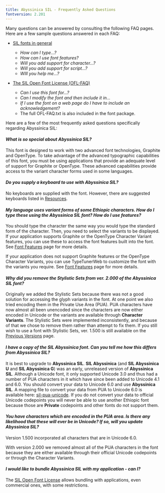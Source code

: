 ```yaml
---
title: Abyssinica SIL - Frequently Asked Questions
fontversion: 2.201
---
```


Many questions can be answered by consulting the following FAQ pages. Here are a few sample questions answered in each FAQ:

- [SIL fonts in general](https://software.sil.org/fonts/faq)
    - *How can I type...?*
    - *How can I use font features?*
    - *Will you add support for character...?*
    - *Will you add support for script...?*
    - *WIll you help me...?*

- [The SIL Open Font License (OFL-FAQ)](https://openfontlicense.org/ofl-faq/)
    - *Can I use this font for...?*
    - *Can I modify the font and then include it in...*
    - *If I use the font on a web page do I have to include an acknowledgement?*
    - The full OFL-FAQ.txt is also included in the font package.

Here are a few of the most frequently asked questions specifically regarding Abyssinica SIL:

#### *What is so special about Abyssinica SIL?*
This font is designed to work with two advanced font technologies, Graphite and OpenType. To take advantage of the advanced typographic capabilities of this font, you must be using applications that provide an adequate level of support for Graphite or OpenType. These advanced capabilities provide access to the variant character forms used in some languages.

#### *Do you supply a keyboard to use with Abyssinica SIL?*

No keyboards are supplied with the font. However, there are suggested keyboards listed in [Resources](resources.md).

#### *My language uses variant forms of some Ethiopic characters. How do I type these using the Abyssinica SIL font? How do I use features?*

You should type the character the same way you would type the standard form of the character. Then, you need to select the variants to be displayed. If your application supports Graphite or the OpenType Character Variant features, you can use these to access the font features built into the font. See [Font Features](features.md) page for more details.

If your application does not support Graphite features or the OpenType Character Variants, you can use TypeTunerWeb to customize the font with the variants you require. See [Font Features](features.md) page for more details. 

#### *Why did you remove the Stylistic Sets from ver. 2.000 of the Abyssinica SIL font?*

Originally we added the Stylistic Sets because there was not a good solution for accessing the glyph variants in the font. At one point we also tried encoding them in the Private Use Area (PUA). PUA characters have now almost all been unencoded since the characters are now either encoded in Unicode or the variants are available through **Character Variants**. The Stylistic Sets were implemented inconsistently, and because of that we chose to remove them rather than attempt to fix them. If you still wish to use a font with Stylistic Sets, ver. 1.500 is still available on the [Previous Versions](previous-versions.md) page.

#### *I have a copy of the **SIL Abyssinica** font. Can you tell me how this differs from **Abyssinica SIL**?*

It is best to upgrade to **Abyssinica SIL**. **SIL Abyssinica** (and **SIL Abyssinica U** and **SIL Abyssinica G**) was an early, unreleased version of **Abyssinica SIL**. Although a Unicode font, it only supported Unicode 3.0 and thus had a number of PUA characters in it which have since been added to Unicode 4.1 and 6.0. You should convert your data to Unicode 6.0 and use **Abyssinica SIL**. A mapping file to convert your data from PUA to Unicode 6.0 is available here: [sil-pua-unicode](https://github.com/silnrsi/wsresources/tree/master/scripts/Ethi/mappings/sil-pua-unicode). If you do not convert your data to official Unicode codepoints you will never be able to use another Ethiopic font because those are **Private** codepoints and other fonts do not support them.

#### *You have characters which are encoded in the PUA area. Is there any likelihood that these will ever be in Unicode? If so, will you update Abyssinica SIL?*

Version 1.500 incorporated all characters that are in Unicode 6.0. 

With version 2.000 we removed almost all of the PUA characters in the font because they are either available through their official Unicode codepoints or through the Character Variants.

#### *I would like to bundle Abyssinica SIL with my application - can I?*

The [SIL Open Font License](https://openfontlicense.org/) allows bundling with applications, even commercial ones, with some restrictions.

